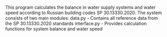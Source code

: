 This program calculates the balance in water supply systems and water speed according to Russian building codes SP 30.13330.2020. The system consists of two main modules:
data.py - Contains all reference data from the SP 30.13330.2020 standards
interface.py - Provides calculation functions for system balance and water speed

